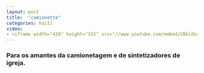 ```yaml
---
layout: post
title:  "camionette"
categories: haiti
video: 
- <iframe width="420" height="315" src="//www.youtube.com/embed/CBkldsaR96g" frameborder="0" allowfullscreen></iframe>
---
```


### Para os amantes da camionetagem e de sintetizadores de igreja.